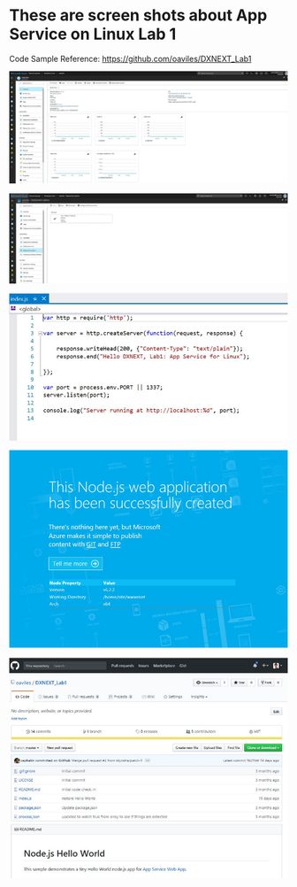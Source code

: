 # These are screen shots about App Service on Linux Lab 1

Code Sample Reference: https://github.com/oaviles/DXNEXT_Lab1

![](https://github.com/oaviles/dxnext_traning/blob/master/edaviles/Application%20Service/Lab%20Web%20Apps%20on%20Linux/Images/Lab1_Image1.JPG)

![](https://github.com/oaviles/dxnext_traning/blob/master/edaviles/Application%20Service/Lab%20Web%20Apps%20on%20Linux/Images/Lab1_Image2.JPG)

![](https://github.com/oaviles/dxnext_traning/blob/master/edaviles/Application%20Service/Lab%20Web%20Apps%20on%20Linux/Images/Lab1_Image3.JPG)

![](https://github.com/oaviles/dxnext_traning/blob/master/edaviles/Application%20Service/Lab%20Web%20Apps%20on%20Linux/Images/Lab1_Image4.JPG)

![](https://github.com/oaviles/dxnext_traning/blob/master/edaviles/Application%20Service/Lab%20Web%20Apps%20on%20Linux/Images/Lab1_Image5.JPG)
